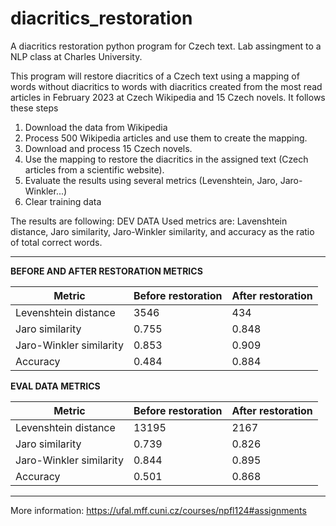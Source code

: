 # diacritics_restoration
A diacritics restoration python program for Czech text. Lab assingment to a NLP class at Charles University.


This program will restore diacritics of a Czech text using a mapping of words without diacritics to words with diacritics created from the most read articles in February 2023 at Czech Wikipedia and 15 Czech novels.
It follows these steps

1. Download the data from Wikipedia
2. Process 500 Wikipedia articles and use them to create the mapping.
3. Download and process 15 Czech novels.
4. Use the mapping to restore the diacritics in the assigned text (Czech articles from a scientific website).
5. Evaluate the results using several metrics (Levenshtein, Jaro, Jaro-Winkler...)
6. Clear training data


The results are following:
DEV DATA
Used metrics are: Lavenshtein distance, Jaro similarity, Jaro-Winkler similarity, and accuracy as the ratio of total correct words.



---

**BEFORE AND AFTER RESTORATION METRICS**

| Metric | Before restoration | After restoration |
| --- | --- | --- |
| Levenshtein distance | 3546 | 434 |
| Jaro similarity | 0.755 | 0.848 |
| Jaro-Winkler similarity | 0.853 | 0.909 |
| Accuracy | 0.484 | 0.884 |

**EVAL DATA METRICS**

| Metric | Before restoration | After restoration |
| --- | --- | --- |
| Levenshtein distance | 13195 | 2167 |
| Jaro similarity | 0.739 | 0.826 |
| Jaro-Winkler similarity | 0.844 | 0.895 |
| Accuracy | 0.501 | 0.868 |

---



More information: https://ufal.mff.cuni.cz/courses/npfl124#assignments
